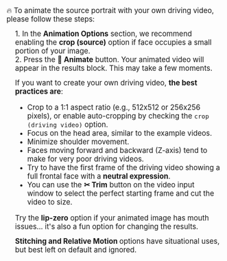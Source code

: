 <span style="font-size: 1.2em;">🔥 To animate the source portrait with your own driving video, please follow these steps:</span>
<div style="font-size: 1.2em; margin-left: 20px;">
1. In the <strong>Animation Options</strong> section, we recommend enabling the <strong>crop (source)</strong> option if face occupies a small portion of your image.
</div>
<div style="font-size: 1.2em; margin-left: 20px;">
2. Press the <strong>🚀 Animate</strong> button. Your animated video will appear in the results block. This may take a few moments.
</div>
<p><div style="font-size: 1.2em; margin-left: 20px;">
If you want to create your own driving video, <strong>the best practices are</strong>:

 - Crop to a 1:1 aspect ratio (e.g., 512x512 or 256x256 pixels), or enable auto-cropping by checking the `crop (driving video)` option.
 - Focus on the head area, similar to the example videos.
 - Minimize shoulder movement.
 - Faces moving forward and backward (Z-axis) tend to make for very poor driving videos.
 - Try to have the first frame of the driving video showing a full frontal face with a **neutral expression**.
 - You can use the <strong>✂ Trim</strong> button on the video input window to select the perfect starting frame and cut the video to size.

<p></div> <div style="font-size: 1.2em; margin-left: 20px;"> Try the <strong>lip-zero</strong> option if your animated image has mouth issues... it's also a fun option for changing the results. </div></p>

<p></div> <div style="font-size: 1.2em; margin-left: 20px;"><strong>Stitching and Relative Motion </strong> options have situational uses, but best left on default and ignored. </div></p>
